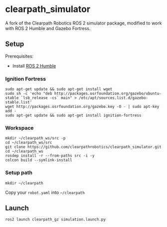 # clearpath_simulator
A fork of the Clearpath Robotics ROS 2 simulator package, modified to work with ROS 2 Humble and Gazebo Fortress.

## Setup

Prerequisites:
  - Install [ROS 2 Humble](https://docs.ros.org/en/humble/Installation/Ubuntu-Install-Debians.html)

### Ignition Fortress

```
sudo apt-get update && sudo apt-get install wget
sudo sh -c 'echo "deb http://packages.osrfoundation.org/gazebo/ubuntu-stable `lsb_release -cs` main" > /etc/apt/sources.list.d/gazebo-stable.list'
wget http://packages.osrfoundation.org/gazebo.key -O - | sudo apt-key add -
sudo apt-get update && sudo apt-get install ignition-fortress
```

### Workspace

```
mkdir ~/clearpath_ws/src -p
cd ~/clearpath_ws/src
git clone https://github.com/clearpathrobotics/clearpath_simulator.git
cd ~/clearpath_ws
rosdep install -r --from-paths src -i -y
colcon build --symlink-install
```

### Setup path

```
mkdir ~/clearpath
```

Copy your `robot.yaml` into `~/clearpath`

## Launch

```
ros2 launch clearpath_gz simulation.launch.py
```